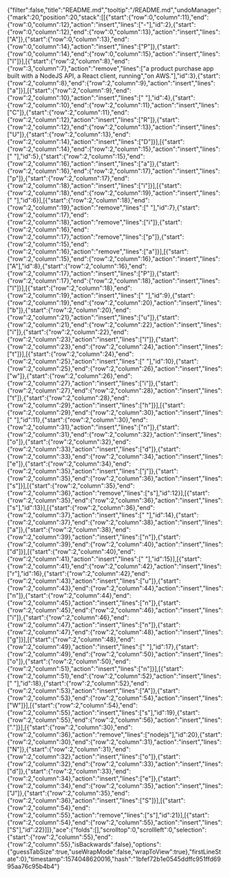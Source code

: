 {"filter":false,"title":"README.md","tooltip":"/README.md","undoManager":{"mark":20,"position":20,"stack":[[{"start":{"row":0,"column":11},"end":{"row":0,"column":12},"action":"insert","lines":["-"],"id":2},{"start":{"row":0,"column":12},"end":{"row":0,"column":13},"action":"insert","lines":["A"]},{"start":{"row":0,"column":13},"end":{"row":0,"column":14},"action":"insert","lines":["P"]},{"start":{"row":0,"column":14},"end":{"row":0,"column":15},"action":"insert","lines":["I"]}],[{"start":{"row":2,"column":8},"end":{"row":3,"column":7},"action":"remove","lines":["a product purchase app built with a NodeJS API, a React client, running","on AWS."],"id":3},{"start":{"row":2,"column":8},"end":{"row":2,"column":9},"action":"insert","lines":["a"]}],[{"start":{"row":2,"column":9},"end":{"row":2,"column":10},"action":"insert","lines":[" "],"id":4},{"start":{"row":2,"column":10},"end":{"row":2,"column":11},"action":"insert","lines":["C"]},{"start":{"row":2,"column":11},"end":{"row":2,"column":12},"action":"insert","lines":["R"]},{"start":{"row":2,"column":12},"end":{"row":2,"column":13},"action":"insert","lines":["U"]},{"start":{"row":2,"column":13},"end":{"row":2,"column":14},"action":"insert","lines":["D"]}],[{"start":{"row":2,"column":14},"end":{"row":2,"column":15},"action":"insert","lines":[" "],"id":5},{"start":{"row":2,"column":15},"end":{"row":2,"column":16},"action":"insert","lines":["a"]},{"start":{"row":2,"column":16},"end":{"row":2,"column":17},"action":"insert","lines":["p"]},{"start":{"row":2,"column":17},"end":{"row":2,"column":18},"action":"insert","lines":["i"]}],[{"start":{"row":2,"column":18},"end":{"row":2,"column":19},"action":"insert","lines":[" "],"id":6}],[{"start":{"row":2,"column":18},"end":{"row":2,"column":19},"action":"remove","lines":[" "],"id":7},{"start":{"row":2,"column":17},"end":{"row":2,"column":18},"action":"remove","lines":["i"]},{"start":{"row":2,"column":16},"end":{"row":2,"column":17},"action":"remove","lines":["p"]},{"start":{"row":2,"column":15},"end":{"row":2,"column":16},"action":"remove","lines":["a"]}],[{"start":{"row":2,"column":15},"end":{"row":2,"column":16},"action":"insert","lines":["A"],"id":8},{"start":{"row":2,"column":16},"end":{"row":2,"column":17},"action":"insert","lines":["P"]},{"start":{"row":2,"column":17},"end":{"row":2,"column":18},"action":"insert","lines":["I"]}],[{"start":{"row":2,"column":18},"end":{"row":2,"column":19},"action":"insert","lines":[" "],"id":9},{"start":{"row":2,"column":19},"end":{"row":2,"column":20},"action":"insert","lines":["b"]},{"start":{"row":2,"column":20},"end":{"row":2,"column":21},"action":"insert","lines":["u"]},{"start":{"row":2,"column":21},"end":{"row":2,"column":22},"action":"insert","lines":["i"]},{"start":{"row":2,"column":22},"end":{"row":2,"column":23},"action":"insert","lines":["l"]},{"start":{"row":2,"column":23},"end":{"row":2,"column":24},"action":"insert","lines":["t"]}],[{"start":{"row":2,"column":24},"end":{"row":2,"column":25},"action":"insert","lines":[" "],"id":10},{"start":{"row":2,"column":25},"end":{"row":2,"column":26},"action":"insert","lines":["w"]},{"start":{"row":2,"column":26},"end":{"row":2,"column":27},"action":"insert","lines":["i"]},{"start":{"row":2,"column":27},"end":{"row":2,"column":28},"action":"insert","lines":["t"]},{"start":{"row":2,"column":28},"end":{"row":2,"column":29},"action":"insert","lines":["h"]}],[{"start":{"row":2,"column":29},"end":{"row":2,"column":30},"action":"insert","lines":[" "],"id":11},{"start":{"row":2,"column":30},"end":{"row":2,"column":31},"action":"insert","lines":["n"]},{"start":{"row":2,"column":31},"end":{"row":2,"column":32},"action":"insert","lines":["o"]},{"start":{"row":2,"column":32},"end":{"row":2,"column":33},"action":"insert","lines":["d"]},{"start":{"row":2,"column":33},"end":{"row":2,"column":34},"action":"insert","lines":["e"]},{"start":{"row":2,"column":34},"end":{"row":2,"column":35},"action":"insert","lines":["j"]},{"start":{"row":2,"column":35},"end":{"row":2,"column":36},"action":"insert","lines":["s"]}],[{"start":{"row":2,"column":35},"end":{"row":2,"column":36},"action":"remove","lines":["s"],"id":12}],[{"start":{"row":2,"column":35},"end":{"row":2,"column":36},"action":"insert","lines":["s"],"id":13}],[{"start":{"row":2,"column":36},"end":{"row":2,"column":37},"action":"insert","lines":[" "],"id":14},{"start":{"row":2,"column":37},"end":{"row":2,"column":38},"action":"insert","lines":["a"]},{"start":{"row":2,"column":38},"end":{"row":2,"column":39},"action":"insert","lines":["n"]},{"start":{"row":2,"column":39},"end":{"row":2,"column":40},"action":"insert","lines":["d"]}],[{"start":{"row":2,"column":40},"end":{"row":2,"column":41},"action":"insert","lines":[" "],"id":15}],[{"start":{"row":2,"column":41},"end":{"row":2,"column":42},"action":"insert","lines":["r"],"id":16},{"start":{"row":2,"column":42},"end":{"row":2,"column":43},"action":"insert","lines":["u"]},{"start":{"row":2,"column":43},"end":{"row":2,"column":44},"action":"insert","lines":["n"]},{"start":{"row":2,"column":44},"end":{"row":2,"column":45},"action":"insert","lines":["n"]},{"start":{"row":2,"column":45},"end":{"row":2,"column":46},"action":"insert","lines":["i"]},{"start":{"row":2,"column":46},"end":{"row":2,"column":47},"action":"insert","lines":["n"]},{"start":{"row":2,"column":47},"end":{"row":2,"column":48},"action":"insert","lines":["g"]}],[{"start":{"row":2,"column":48},"end":{"row":2,"column":49},"action":"insert","lines":[" "],"id":17},{"start":{"row":2,"column":49},"end":{"row":2,"column":50},"action":"insert","lines":["o"]},{"start":{"row":2,"column":50},"end":{"row":2,"column":51},"action":"insert","lines":["n"]}],[{"start":{"row":2,"column":51},"end":{"row":2,"column":52},"action":"insert","lines":[" "],"id":18},{"start":{"row":2,"column":52},"end":{"row":2,"column":53},"action":"insert","lines":["A"]},{"start":{"row":2,"column":53},"end":{"row":2,"column":54},"action":"insert","lines":["W"]}],[{"start":{"row":2,"column":54},"end":{"row":2,"column":55},"action":"insert","lines":["s"],"id":19},{"start":{"row":2,"column":55},"end":{"row":2,"column":56},"action":"insert","lines":["."]}],[{"start":{"row":2,"column":30},"end":{"row":2,"column":36},"action":"remove","lines":["nodejs"],"id":20},{"start":{"row":2,"column":30},"end":{"row":2,"column":31},"action":"insert","lines":["N"]},{"start":{"row":2,"column":31},"end":{"row":2,"column":32},"action":"insert","lines":["o"]},{"start":{"row":2,"column":32},"end":{"row":2,"column":33},"action":"insert","lines":["d"]},{"start":{"row":2,"column":33},"end":{"row":2,"column":34},"action":"insert","lines":["e"]},{"start":{"row":2,"column":34},"end":{"row":2,"column":35},"action":"insert","lines":["J"]},{"start":{"row":2,"column":35},"end":{"row":2,"column":36},"action":"insert","lines":["S"]}],[{"start":{"row":2,"column":54},"end":{"row":2,"column":55},"action":"remove","lines":["s"],"id":21}],[{"start":{"row":2,"column":54},"end":{"row":2,"column":55},"action":"insert","lines":["S"],"id":22}]]},"ace":{"folds":[],"scrolltop":0,"scrollleft":0,"selection":{"start":{"row":2,"column":55},"end":{"row":2,"column":55},"isBackwards":false},"options":{"guessTabSize":true,"useWrapMode":false,"wrapToView":true},"firstLineState":0},"timestamp":1574048620016,"hash":"1bfef72b1e0545ddffc951ffd6995aa76c95b4b4"}